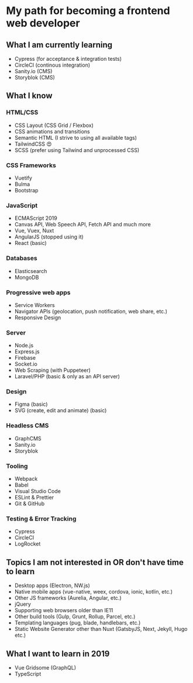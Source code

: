 # My path for becoming a frontend web developer

## What I am currently learning
- Cypress (for acceptance & integration tests)
- CircleCI (continous integration)
- Sanity.io (CMS)
- Storyblok (CMS)

## What I know

### HTML/CSS
- CSS Layout (CSS Grid / Flexbox)
- CSS animations and transitions
- Semantic HTML (I strive to using all available tags)
- TailwindCSS :heart_eyes:
- SCSS (prefer using Tailwind and unprocessed CSS)

### CSS Frameworks
- Vuetify
- Bulma
- Bootstrap

### JavaScript
- ECMAScript 2019
- Canvas API, Web Speech API, Fetch API and much more
- Vue, Vuex, Nuxt
- AngularJS (stopped using it)
- React (basic)

### Databases
- Elasticsearch
- MongoDB

### Progressive web apps
- Service Workers
- Navigator APIs (geolocation, push notification, web share, etc.)
- Responsive Design

### Server
- Node.js
- Express.js
- Firebase
- Socket.io
- Web Scraping (with Puppeteer)
- Laravel/PHP (basic & only as an API server)

### Design
- Figma (basic)
- SVG (create, edit and animate) (basic)

### Headless CMS
- GraphCMS
- Sanity.io
- Storyblok

### Tooling
- Webpack
- Babel
- Visual Studio Code
- ESLint & Prettier
- Git & GitHub

### Testing & Error Tracking
- Cypress
- CircleCI
- LogRocket

## Topics I am not interested in OR don't have time to learn
- Desktop apps (Electron, NW.js)
- Native mobile apps (vue-native, weex, cordova, ionic, kotlin, etc.)
- Other JS frameworks (Aurelia, Angular, etc.)
- jQuery
- Supporting web browsers older than IE11
- Other build tools (Gulp, Grunt, Rollup, Parcel, etc.)
- Templating languages (pug, blade, handlebars, etc.)
- Static Website Generator other than Nuxt (GatsbyJS, Next, Jekyll, Hugo etc.)

## What I want to learn in 2019
- Vue Gridsome (GraphQL)
- TypeScript
